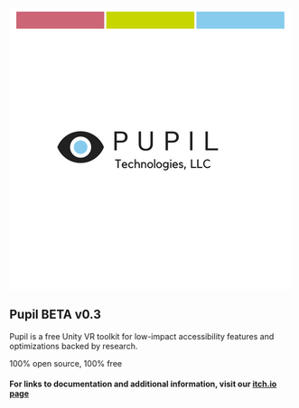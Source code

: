 !["Pupil Logo'](https://raw.githubusercontent.com/TristanDamron/Pupil-Settings-Menu/master/img/Pupil%20Logo.png)
## Pupil BETA v0.3 
Pupil is a free Unity VR toolkit for low-impact accessibility features and optimizations backed by research. 

100% open source, 100% free

#### For links to documentation and additional information, visit our [itch.io page](https://tdamron.itch.io/pupil)
